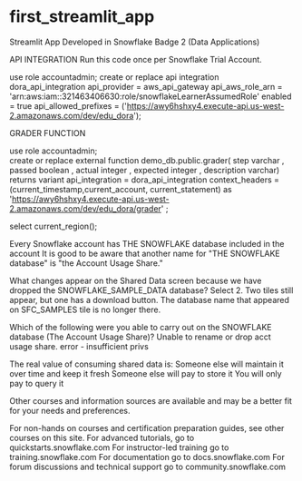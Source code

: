 # first_streamlit_app
Streamlit App Developed in Snowflake Badge 2 (Data Applications)

API INTEGRATION
Run this code once per Snowflake Trial Account.

use role accountadmin;
create or replace api integration dora_api_integration
api_provider = aws_api_gateway
api_aws_role_arn = 'arn:aws:iam::321463406630:role/snowflakeLearnerAssumedRole'
enabled = true
api_allowed_prefixes = ('https://awy6hshxy4.execute-api.us-west-2.amazonaws.com/dev/edu_dora');


GRADER FUNCTION

 use role accountadmin;  
create or replace external function demo_db.public.grader(
      step varchar
    , passed boolean
    , actual integer
    , expected integer
    , description varchar)
returns variant
api_integration = dora_api_integration 
context_headers = (current_timestamp,current_account, current_statement) 
as 'https://awy6hshxy4.execute-api.us-west-2.amazonaws.com/dev/edu_dora/grader'
; 





select current_region();


Every Snowflake account has THE SNOWFLAKE database included in the account
It is good to be aware that another name for "THE SNOWFLAKE database" is "the Account Usage Share." 



What changes appear on the Shared Data screen because we have dropped the SNOWFLAKE_SAMPLE_DATA database?
Select 2.
Two tiles still appear, but one has a download button.
The database name that appeared on SFC_SAMPLES tile is no longer there.

Which of the following were you able to carry out on the SNOWFLAKE database (The Account Usage Share)?
Unable to rename or drop acct usage share. error - insufficient privs


The real value of consuming shared data is:
Someone else will maintain it over time and keep it fresh
Someone else will pay to store it
You will only pay to query it




Other courses and information sources are available and may be a better fit for your needs and preferences. 

For non-hands on courses and certification preparation guides, see other courses on this site. 
For advanced tutorials, go to quickstarts.snowflake.com 
For instructor-led training go to training.snowflake.com
For documentation go to docs.snowflake.com
For forum discussions and technical support go to community.snowflake.com 
